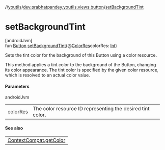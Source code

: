 //[youtils](../../index.md)/[dev.prabhatpandey.youtils.views.button](index.md)/[setBackgroundTint](set-background-tint.md)

# setBackgroundTint

[androidJvm]\
fun [Button](https://developer.android.com/reference/kotlin/android/widget/Button.html).[setBackgroundTint](set-background-tint.md)(@[ColorRes](https://developer.android.com/reference/kotlin/androidx/annotation/ColorRes.html)colorRes: [Int](https://kotlinlang.org/api/latest/jvm/stdlib/kotlin/-int/index.html))

Sets the tint color for the background of this Button using a color resource.

This method applies a tint color to the background of the Button, changing its color appearance. The tint color is specified by the given color resource, which is resolved to an actual color value.

#### Parameters

androidJvm

| | |
|---|---|
| colorRes | The color resource ID representing the desired tint color. |

#### See also

| |
|---|
| [ContextCompat.getColor](https://developer.android.com/reference/kotlin/androidx/core/content/ContextCompat.html#getcolor) |
